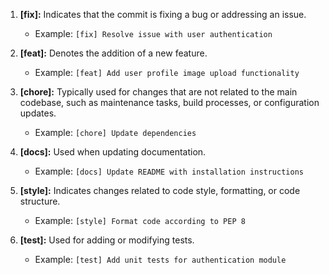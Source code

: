 
1. **[fix]:** Indicates that the commit is fixing a bug or addressing an issue.
   - Example: `[fix] Resolve issue with user authentication`

2. **[feat]:** Denotes the addition of a new feature.
   - Example: `[feat] Add user profile image upload functionality`

3. **[chore]:** Typically used for changes that are not related to the main codebase, such as maintenance tasks, build processes, or configuration updates.
   - Example: `[chore] Update dependencies`

4. **[docs]:** Used when updating documentation.
   - Example: `[docs] Update README with installation instructions`

5. **[style]:** Indicates changes related to code style, formatting, or code structure.
   - Example: `[style] Format code according to PEP 8`

6. **[test]:** Used for adding or modifying tests.
   - Example: `[test] Add unit tests for authentication module`
